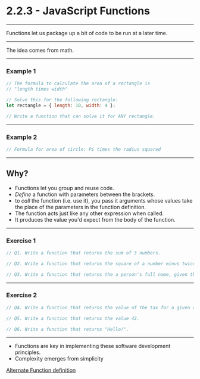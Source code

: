 # 2.2.3 - JavaScript Functions

---

Functions let us package up a bit of code to be run at a later time.

---

The idea comes from math.

---

### Example 1

```js
// The formula to calculate the area of a rectangle is
// "length times width"

// Solve this for the following rectangle:
let rectangle = { length: 10, width: 4 };

// Write a function that can solve it for ANY rectangle.
```

---

### Example 2

```js
// Formula for area of circle: Pi times the radius squared
```

---

## Why?

- Functions let you group and reuse code.
- _Define_ a function with parameters between the brackets.
- to _call_ the function (i.e. use it), you pass it arguments whose values take the place of the parameters in the function definition.
- The function acts just like any other expression when called.
- It produces the value you'd expect from the body of the function.

---

### Exercise 1

```js
// Q1. Write a function that returns the sum of 3 numbers.

// Q2. Write a function that returns the square of a number minus twice the number.

// Q3. Write a function that returns the a person's full name, given their first and last names.
```

---

### Exercise 2

```js
// Q4. Write a function that returns the value of the tax for a given amount.

// Q5. Write a function that returns the value 42.

// Q6. Write a function that returns "Hello!".
```

---

- Functions are key in implementing these software development principles.
- Complexity emerges from simplicity

[Alternate Function definition](https://www.cs.utah.edu/~germain/PPS/Topics/functions.html)
